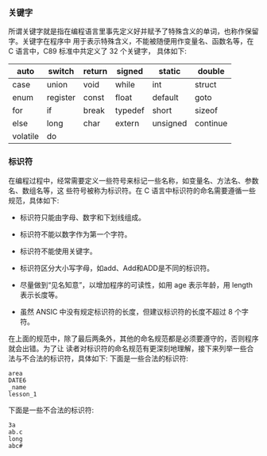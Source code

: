 ### 关键字
所谓关键字就是指在编程语言里事先定义好并赋予了特殊含义的单词，也称作保留字。关键字在程序中 用于表示特殊含义，不能被随便用作变量名、函数名等，在 C 语言中，C89 标准中共定义了 32 个关键字， 具体如下:

|auto|switch|return|signed|static|double|
|----|----|----|----|----|----|
|case|union|void|while|int|struct|
|enum| register| const| float |default| goto|
|for |if|break|typedef|short|sizeof|
|else| long| char| extern| unsigned| continue|
|volatile| do| 


### 标识符
在编程过程中，经常需要定义一些符号来标记一些名称，如变量名、方法名、参数名、数组名等，这 些符号被称为标识符。在 C 语言中标识符的命名需要遵循一些规范，具体如下:
* 标识符只能由字母、数字和下划线组成。
* 标识符不能以数字作为第一个字符。
* 标识符不能使用关键字。
* 标识符区分大小写字母，如add、Add和ADD是不同的标识符。
* 尽量做到“见名知意”，以增加程序的可读性，如用 age 表示年龄，用 length 表示长度等。
* 虽然 ANSIC 中没有规定标识符的长度，但建议标识符的长度不超过 8 个字符。

在上面的规范中，除了最后两条外，其他的命名规范都是必须要遵守的，否则程序就会出错。为了让读者对标识符的命名规范有更深刻地理解，接下来列举一些合法与不合法的标识符，具体如下: 下面是一些合法的标识符:

    area 
    DATE6
    _name
    lesson_1
下面是一些不合法的标识符:

    3a
    ab.c
    long
    abc#